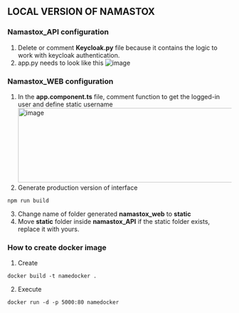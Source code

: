 ## LOCAL VERSION OF NAMASTOX
### Namastox_API configuration
1. Delete or comment  **Keycloak.py** file because it contains the logic to work with keycloak authentication.
2. app.py needs to look like this
![image](https://github.com/user-attachments/assets/3a8c25ab-34d4-4cb0-9724-056d9b4b8212)

### Namastox_WEB configuration
1. In the  **app.component.ts** file, comment function to get the logged-in user  and define static username
<img width="513" height="167"  alt="image" src="https://github.com/user-attachments/assets/77b60b37-e3d3-48be-a895-9b16cf178417" /> <br>
2. Generate production version of interface
```
npm run build
```
3. Change name of folder generated **namastox_web** to **static**
4. Move **static** folder inside  **namastox_API** if the static folder exists, replace it with yours.


### How to create docker image

1. Create
```
docker build -t namedocker .
```
2. Execute
```
docker run -d -p 5000:80 namedocker 
```
